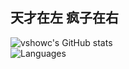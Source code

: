 ## 天才在左 疯子在右
![vshowc's GitHub stats](https://github-readme-stats.vercel.app/api?username=withv&hide_border=true&show_icons=true&theme=radical&hide_title=true)
<br/>
![Languages](https://github-readme-stats.vercel.app/api/top-langs/?username=withv&hide_title=true&hide_border=true&layout=compact&bg_color=141321&theme=radical)